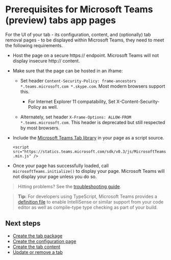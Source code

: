 ﻿# Prerequisites for Microsoft Teams (preview) tabs app pages

For the UI of your tab - its configuration, content, and (optionally) tab removal pages - to be displayed within Microsoft Teams, they need to meet the following requirements. 

* Host the page on a secure https:// endpoint.  Microsoft Teams will not display insecure http:// content.

* Make sure that the page can be hosted in an iframe:
	
	* Set header `Content-Security-Policy: frame-ancestors *.teams.microsoft.com *.skype.com`. Most modern browsers support this.

		* For Internet Explorer 11 compatability, Set X-Content-Security-Policy as well.

	* Alternately, set header `X-Frame-Options: ALLOW-FROM *.teams.microsoft.com`. This header is deprecated but still respected by most browsers.

* Include the [Microsoft Teams Tab library](jslibrary.md) in your page as a script source.

	`<script src="https://statics.teams.microsoft.com/sdk/v0.3/js/MicrosoftTeams.min.js" />`

* Once your page has successfully loaded, call `microsoftTeams.initialize()` to display your page. Microsoft Teams will not display your page unless you do so.

> Hitting problems?  See the [troubleshooting guide](troubleshooting.md).

>**Tip:** For developers using TypeScript, Microsoft Teams provides a [definition file](https://statics.teams.microsoft.com/sdk/v0.3/types/MicrosoftTeams.d.ts) to enable IntelliSense or similar support from your code editor as well as compile-type type checking as part of your build.

## Next steps

* [Create the tab package](createpackage.md)
* [Create the configuration page](createconfigpage.md)
* [Create the tab content](createcontentpage.md)
* [Update or remove a tab](updateremove.md)
